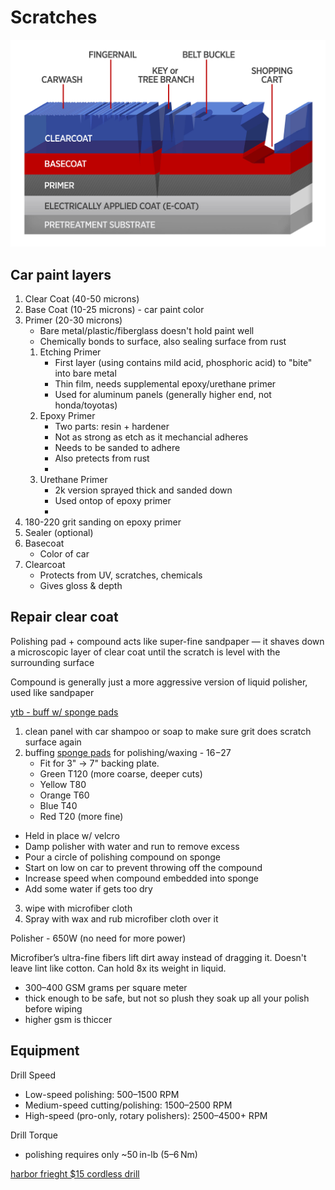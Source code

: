 # Scratches

![](../images/paint.png)

## Car paint layers

1. Clear Coat (40-50 microns)
2. Base Coat (10-25 microns) - car paint color
3. Primer (20-30 microns)
    - Bare metal/plastic/fiberglass doesn't hold paint well
    - Chemically bonds to surface, also sealing surface from rust
    1. Etching Primer
        - First layer (using contains mild acid, phosphoric acid) to "bite" into bare metal
        - Thin film, needs supplemental epoxy/urethane primer
        - Used for aluminum panels (generally higher end, not honda/toyotas)
    2. Epoxy Primer
        - Two parts: resin + hardener
        - Not as strong as etch as it mechancial adheres
        - Needs to be sanded to adhere
        - Also pretects from rust
        - 
    3. Urethane Primer
        - 2k version sprayed thick and sanded down
        - Used ontop of epoxy primer
        - 
4. 180-220 grit sanding on epoxy primer
5. Sealer (optional)
6. Basecoat
    - Color of car
7. Clearcoat
    - Protects from UV, scratches, chemicals
    - Gives gloss & depth

## Repair clear coat

Polishing pad + compound acts like super-fine sandpaper — it shaves down a microscopic layer of clear coat until the scratch is level with the surrounding surface

Compound is generally just a more aggressive version of liquid polisher, used like sandpaper

[ytb - buff w/ sponge pads](https://www.youtube.com/watch?v=xVUzn6rT5JU)

1. clean panel with car shampoo or soap to make sure grit does scratch surface again
2. buffing [sponge pads](https://www.amazon.com/SPTA-Backing-Compound-Polishing-Polisher/dp/B07STT35FF?s=automotive&sp_csd=d2lkZ2V0TmFtZT1zcF9hdGY&linkId=3c1fbcb5451c957e1ccf480f2d71ce18&language=en_US) for polishing/waxing - $16-$27
    - Fit for 3" -> 7" backing plate.
    - Green T120 (more coarse, deeper cuts)
    - Yellow T80 
    - Orange T60
    - Blue T40 
    - Red T20 (more fine)
- Held in place w/ velcro
- Damp polisher with water and run to remove excess
- Pour a circle of polishing compound on sponge
- Start on low on car to prevent throwing off the compound
- Increase speed when compound embedded into sponge
- Add some water if gets too dry
3. wipe with microfiber cloth
4. Spray with wax and rub microfiber cloth over it

Polisher - 650W (no need for more power)

Microfiber’s ultra-fine fibers lift dirt away instead of dragging it. Doesn't leave lint like cotton. Can hold 8x its weight in liquid.

- 300–400 GSM grams per square meter
- thick enough to be safe, but not so plush they soak up all your polish before wiping
- higher gsm is thiccer 

## Equipment

Drill Speed

- Low-speed polishing: 500–1500 RPM
- Medium-speed cutting/polishing: 1500–2500 RPM
- High-speed (pro-only, rotary polishers): 2500–4500+ RPM

Drill Torque

- polishing requires only ~50 in-lb (5–6 Nm)

[harbor frieght $15 cordless drill](https://www.harborfreight.com/12v-cordless-38-in-drill-kit-with-battery-and-charger-57366.html)
